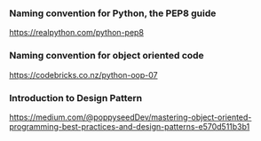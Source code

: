 


### Naming convention for Python, the PEP8 guide
https://realpython.com/python-pep8

### Naming convention for object oriented code
https://codebricks.co.nz/python-oop-07 

### Introduction to Design Pattern
https://medium.com/@poppyseedDev/mastering-object-oriented-programming-best-practices-and-design-patterns-e570d511b3b1


